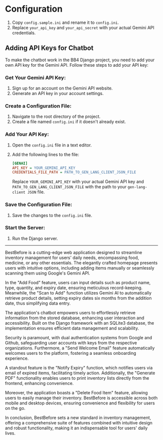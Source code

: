 # Configuration

1. Copy `config.sample.ini` and rename it to `config.ini`.
2. Replace `your_api_key` and `your_api_secret` with your actual Gemini API credentials.

## Adding API Keys for Chatbot

To make the chatbot work in the BB4 Django project, you need to add your own API key for the Gemini API. Follow these steps to add your API key:

### Get Your Gemini API Key:
1. Sign up for an account on the Gemini API website.
2. Generate an API key in your account settings.

### Create a Configuration File:
1. Navigate to the root directory of the project.
2. Create a file named `config.ini` if it doesn't already exist.

### Add Your API Key:
1. Open the `config.ini` file in a text editor.
2. Add the following lines to the file:

    ```ini
    [GENAI]
    API_KEY = YOUR_GEMINI_API_KEY
    CREDENTIALS_FILE_PATH = PATH_TO_GEN_LANG_CLIENT_JSON_FILE
    ```

    Replace `YOUR_GEMINI_API_KEY` with your actual Gemini API key and `PATH_TO_GEN_LANG_CLIENT_JSON_FILE` with the path to your `gen-lang-client JSON` file.

### Save the Configuration File:
1. Save the changes to the `config.ini` file.

### Start the Server:
1. Run the Django server.

---

BestBefore is a cutting-edge web application designed to streamline inventory management for users' daily needs, encompassing food, medicine, or any other essentials. The elegantly crafted homepage presents users with intuitive options, including adding items manually or seamlessly scanning them using Google's Gemini API.

In the "Add Food" feature, users can input details such as product name, type, quantity, and expiry date, ensuring meticulous record-keeping. Meanwhile, the "Scan to Add" function utilizes Gemini AI to automatically retrieve product details, setting expiry dates six months from the addition date, thus simplifying data entry.

The application's chatbot empowers users to effortlessly retrieve information from the stored database, enhancing user interaction and accessibility. Built on the Django framework with an SQLite3 database, the implementation ensures efficient data management and scalability.

Security is paramount, with dual authentication systems from Google and Github, safeguarding user accounts with keys from the respective organizations. Furthermore, a "Send Welcome Email" feature automatically welcomes users to the platform, fostering a seamless onboarding experience.

A standout feature is the "Notify Expiry" function, which notifies users via email of expired items, facilitating timely action. Additionally, the "Generate PDF" functionality enables users to print inventory lists directly from the frontend, enhancing convenience.

Moreover, the application boasts a "Delete Food Item" feature, allowing users to easily manage their inventory. BestBefore is accessible across both mobile and desktop devices, ensuring convenience and flexibility for users on the go.

In conclusion, BestBefore sets a new standard in inventory management, offering a comprehensive suite of features combined with intuitive design and robust functionality, making it an indispensable tool for users' daily lives.
